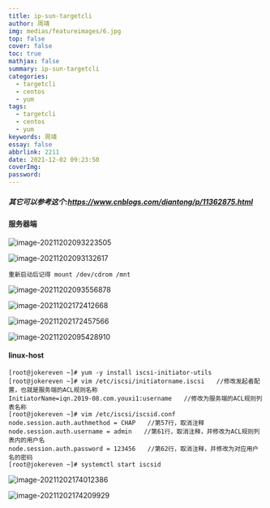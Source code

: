 ```yaml
---
title: ip-sun-targetcli
author: 周靖
img: medias/featureimages/6.jpg
top: false
cover: false
toc: true
mathjax: false
summary: ip-sun-targetcli
categories:
  - targetcli
  - centos
  - yum
tags:
  - targetcli
  - centos
  - yum
keywords: 周靖
essay: false
abbrlink: 2211
date: 2021-12-02 09:23:50
coverImg:
password:
---
```


##### 其它可以参考这个:<https://www.cnblogs.com/diantong/p/11362875.html>

#### 服务器端

![image-20211202093223505](http://qiniuyun.code520.com.cn/images/20211202093223.png)

![image-20211202093132617](http://qiniuyun.code520.com.cn/images/20211202093132.png)

```
重新启动后记得 mount /dev/cdrom /mnt
```

![image-20211202093556878](http://qiniuyun.code520.com.cn/images/20211202093556.png)

![image-20211202172412668](http://qiniuyun.code520.com.cn/images/20211202172412.png)

![image-20211202172457566](http://qiniuyun.code520.com.cn/images/20211202172457.png)

![image-20211202095428910](http://qiniuyun.code520.com.cn/images/20211202095428.png)

#### linux-host

```
[root@jokereven ~]# yum -y install iscsi-initiator-utils
[root@jokereven ~]# vim /etc/iscsi/initiatorname.iscsi　　//修改发起者配置，也就是服务端的ACL规则名称
InitiatorName=iqn.2019-08.com.youxi1:username　　//修改为服务端的ACL规则列表名称
[root@jokereven ~]# vim /etc/iscsi/iscsid.conf
node.session.auth.authmethod = CHAP　　//第57行，取消注释
node.session.auth.username = admin　　//第61行，取消注释，并修改为ACL规则列表内的用户名
node.session.auth.password = 123456　　//第62行，取消注释，并修改为对应用户名的密码
[root@jokereven ~]# systemctl start iscsid
```

![image-20211202174012386](http://qiniuyun.code520.com.cn/images/20211202174012.png)

![image-20211202174209929](http://qiniuyun.code520.com.cn/images/20211202174209.png)
